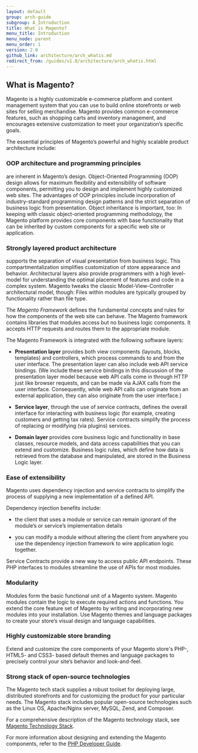 ```yaml
---
layout: default
group: arch-guide
subgroup: A_Introduction
title: What is Magento?
menu_title: Introduction
menu_node: parent
menu_order: 1
version: 2.0
github_link: architecture/arch_whatis.md
redirect_from: /guides/v1.0/architecture/arch_whatis.html
---
```


<h2 id="m2arch-whatis-overview">What is Magento?</h2>

Magento is a highly customizable e-commerce platform and content management system that you can use to build online storefronts or web sites for selling merchandise. Magento provides common e-commerce features, such as shopping carts and inventory management, and encourages extensive customization to meet your organization’s specific goals. 

The essential principles of Magento’s powerful and highly scalable product architecture include:

<h3>OOP architecture and programming principles</h3> are inherent in Magento’s design. Object-Oriented Programming (OOP) design allows for maximum flexibility and extensibility of software components, permitting you to design and implement highly customized web sites. The advantages of OOP principles include incorporation of industry-standard programming design patterns and the strict separation of business logic from presentation. Object inheritance is important, too: In keeping with classic object-oriented programming methodology, the Magento platform provides core components with base functionality that can be inherited by custom components for a specific web site or application.

<h3>Strongly layered product architecture</h3> supports the separation of visual presentation from business logic. This compartmentalization simplifies customization of store appearance and behavior. Architectural layers also provide programmers with a high level-model for understanding the  optimal placement of features and code in a complex system. Magento tweaks the classic Model-View-Controller architectural model, though: Files within modules are typically grouped by functionality rather than file type. 

The <i>Magento Framework</i> defines the fundamental concepts and rules for how the components of the web site can behave. The Magento framework contains libraries that modules access but no business logic components. It accepts HTTP requests and routes them to the appropriate module. 


The Magento Framework is integrated with the following software layers: 


* <b>Presentation layer</b> provides both view components (layouts, blocks, templates) and controllers, which process commands to and from the user interface. The presentation layer can also include web API service bindings. (We include these service bindings in this discussion of the presentation layer model because  web API calls come in through HTTP just like browser requests, and can be made via AJAX calls from the user interface. Consequently, while web API calls can originate from an external application, they  can also originate from the user interface.)

* <b>Service layer</b>, through the use of service contracts, defines the overall interface for interacting with business logic (for example, creating customers and getting tax rates). Service contracts simplify the process of replacing or modifying (via plugins) services.


* <b>Domain layer</b> provides core business logic and functionality in base classes, resource models, and data access capabilities that you can extend and customize. Business logic rules, which define how data is retrieved from the database and manipulated, are stored in the Business Logic layer.

 
 <h3>Ease of extensibility</h3>
 Magento uses dependency injection and service contracts to simplify the process of supplying a new implementation of a defined API. 
 
 Dependency injection benefits include:
  
* the client that uses a module or service can remain ignorant of the module’s or service’s  implementation details
 
* you can modify a module without altering the client from anywhere you use the dependency injection framework to wire application logic together.
 
Service Contracts provide a new way to access public API endpoints. These PHP interfaces to modules streamline the use of APIs for most modules.

<h3>Modularity</h3>
Modules form the basic functional unit of a Magento system. Magento modules contain the logic to execute required actions and functions. You extend the core feature set of Magento by writing and incorporating new modules into your installation. Use Magento themes and language packages to create your store’s visual design and language capabilities. 

<h3>Highly customizable store branding</h3>
Extend and customize the core components of your Magento store's PHP-, HTML5- and CSS3- based default themes and language packages to precisely control your site’s behavior and look-and-feel.
 
 <h3>Strong stack of open-source technologies</h3>
The Magento tech stack supplies a robust toolset for deploying large, distributed storefronts and for customizing the product for your particular needs. The Magento stack includes popular open-source technologies such as the Linux OS, Apache/Nginx server, MySQL, Zend, and Composer.


For a comprehensive description of the Magento technology stack, see <a href="{{ site.gdeurl }}architecture/tech-stack.html">Magento Technology Stack</a>. 



<div class="bs-callout bs-callout-info" id="info">

  <p>For more information about designing and extending the Magento components, refer to the <a href="{{ site.gdeurl }}extension-dev-guide/bk-extension-dev-guide.html">PHP Developer Guide</a>.</p>

</div>




